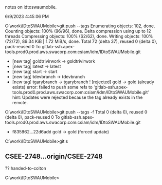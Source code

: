 notes on idtoswaumobile.

6/9/2023 4:45:06 PM


C:\work\IDtoSWAUMobile>git push --tags
Enumerating objects: 102, done.
Counting objects: 100% (96/96), done.
Delta compression using up to 12 threads
Compressing objects: 100% (62/62), done.
Writing objects: 100% (72/72), 89.34 KiB | 1.72 MiB/s, done.
Total 72 (delta 37), reused 0 (delta 0), pack-reused 0
To gitlab-ssh.apex-tools.prod0.prod.aws.swacorp.com:csiam/idm/IDtoSWAUMobile.git
 * [new tag]         goldtrivirwork -> goldtrivirwork
 * [new tag]         latest -> latest
 * [new tag]         start -> start
 * [new tag]         tdevbranch -> tdevbranch
 * [new tag]         tgarybranch -> tgarybranch
 ! [rejected]        gold -> gold (already exists)
error: failed to push some refs to 'gitlab-ssh.apex-tools.prod0.prod.aws.swacorp.com:csiam/idm/IDtoSWAUMobile.git'
hint: Updates were rejected because the tag already exists in the remote.

C:\work\IDtoSWAUMobile>git push --tags -f
Total 0 (delta 0), reused 0 (delta 0), pack-reused 0
To gitlab-ssh.apex-tools.prod0.prod.aws.swacorp.com:csiam/idm/IDtoSWAUMobile.git
 + f835862...22d6add gold -> gold (forced update)

C:\work\IDtoSWAUMobile>git s
## CSEE-2748...origin/CSEE-2748
?? handed-to-colton

C:\work\IDtoSWAUMobile>